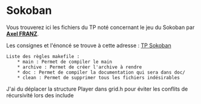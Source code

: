 # Sokoban
Vous trouverez ici les fichiers du TP noté concernant le jeu du Sokoban par [**Axel FRANZ**](https://git.unistra.fr/a.franz).
  

Les consignes et l'énoncé se trouve à cette adresse : [TP Sokoban](https://techdevprintemps2022.pages.unistra.fr/TP_TechDevEnonce/)

```
Liste des règles makefile :
	* main : Permet de compiler le main
	* archive : Permet de créer l'archive à rendre
	* doc : Permet de compiler la documentation qui sera dans doc/
	* clean : Permet de supprimer tous les fichiers indésirables
```

J'ai du déplacer la structure Player dans grid.h pour éviter les conflits de récursivité lors des include
